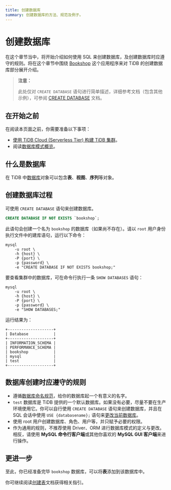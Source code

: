 ```yaml
---
title: 创建数据库
summary: 创建数据库的方法、规范及例子。
---
```


# 创建数据库

在这个章节当中，将开始介绍如何使用 SQL 来创建数据库，及创建数据库时应遵守的规则。将在这个章节中围绕 [Bookshop](/develop/dev-guide-bookshop-schema-design.md) 这个应用程序来对 TiDB 的创建数据库部分展开介绍。

> **注意：**
>
> 此处仅对 `CREATE DATABASE` 语句进行简单描述，详细参考文档（包含其他示例），可参阅 [CREATE DATABASE](/sql-statements/sql-statement-create-database.md) 文档。

## 在开始之前

在阅读本页面之前，你需要准备以下事项：

- [使用 TiDB Cloud (Serverless Tier) 构建 TiDB 集群](/develop/dev-guide-build-cluster-in-cloud.md)。
- 阅读[数据库模式概览](/develop/dev-guide-schema-design-overview.md)。

## 什么是数据库

在 TiDB 中[数据库](/develop/dev-guide-schema-design-overview.md#数据库-database)对象可以包含**表**、**视图**、**序列**等对象。

## 创建数据库过程

可使用 `CREATE DATABASE` 语句来创建数据库。


```sql
CREATE DATABASE IF NOT EXISTS `bookshop`;
```

此语句会创建一个名为 `bookshop` 的数据库（如果尚不存在）。请以 `root` 用户身份执行文件中的建库语句，运行以下命令：


```shell
mysql
    -u root \
    -h {host} \
    -P {port} \
    -p {password} \
    -e "CREATE DATABASE IF NOT EXISTS bookshop;"
```

要查看集群中的数据库，可在命令行执行一条 `SHOW DATABASES` 语句：


```shell
mysql
    -u root \
    -h {host} \
    -P {port} \
    -p {password} \
    -e "SHOW DATABASES;"
```

运行结果为：

```
+--------------------+
| Database           |
+--------------------+
| INFORMATION_SCHEMA |
| PERFORMANCE_SCHEMA |
| bookshop           |
| mysql              |
| test               |
+--------------------+
```

## 数据库创建时应遵守的规则

- 遵循[数据库命名规范](/develop/dev-guide-object-naming-guidelines.md#数据库命名规范)，给你的数据库起一个有意义的名字。
- `test` 数据库是 TiDB 提供的一个默认数据库。如果没有必要，尽量不要在生产环境使用它。你可以自行使用 `CREATE DATABASE` 语句来创建数据库，并且在 SQL 会话中使用 `USE {databasename};` 语句来[更改当前数据库](/sql-statements/sql-statement-use.md)。
- 使用 root 用户创建数据库、角色、用户等，并只赋予必要的权限。
- 作为通用的规则，不推荐使用 Driver、ORM 进行数据库模式的定义与更改。相反，请使用 **MySQL 命令行客户端**或其他你喜欢的 **MySQL GUI 客户端**来进行操作。

## 更进一步

至此，你已经准备完毕 `bookshop` 数据库，可以将**表**添加到该数据库中。

你可继续阅读[创建表](/develop/dev-guide-create-table.md)文档获得相关指引。
